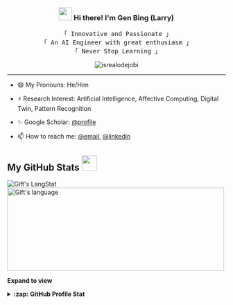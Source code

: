 <!-- Heading -->
<h3 align="center"><img src = "https://raw.githubusercontent.com/MartinHeinz/MartinHeinz/master/wave.gif" width = 30px> Hi there! I'm Gen Bing (Larry)</h3>


 <!-- About section -->
<p align="center">
        <!-- Organisation  -->
        <samp>
                「 Innovative and Passionate 」
                <br>
                「 An AI Engineer with great enthusiasm 」
                <br>
                「 Never Stop Learning 」
                <br>
        </samp>
</p>

<!-- Profile Views -->

<p align="center"> <img src="https://komarev.com/ghpvc/?username=genbing99&label=Profile%20views&color=0e75b6&style=flat" alt="isrealodejobi" />
</p>

---

<!-- code gif-->

- 😄 My Pronouns: He/Him

- ⚡ Research Interest: Artificial Intelligence, Affective Computing, Digital Twin, Pattern Recognition

- ✨ Google Scholar: [@profile](https://scholar.google.com/citations?user=bMlKWeQAAAAJ&hl=en)

- 📫 How to reach me: [@email](mailto:genbing67@gmail.com), [@linkedin](https://www.linkedin.com/in/gen-bing-liong-906476209/)

<!-- - 💬 Ask me about: Pytorch, Keras, Facial Expression -->

<!-- About section: END -->
 
  <!-- GitHub section -->

 ##  My GitHub Stats <img src = "https://i.pinimg.com/originals/65/c4/f4/65c4f452571be1261e9c623f7da488ac.gif" width = 35px> 
 
 <div>
   <img align="center" src="https://github-readme-streak-stats.herokuapp.com/?user=genbing99" alt="Gift's LangStat" />
  <img align="center" src="https://github-readme-stats.vercel.app/api/top-langs?username=genbing99&langs_count=10&show_icons=true&locale=en&layout=compact&theme=light" alt="Gift's language" height="192px"  width="500px"/>
</div>

**Expand to view**
<details>
  <summary><b>:zap: GitHub Profile Stat</b></summary>
  <img src="https://github-readme-stats.anuraghazra1.vercel.app/api?username=genbing99&show_icons=true" />
</details>

<!-- GitHub section: END -->


<!-- THE END -->
